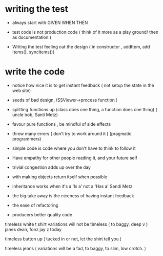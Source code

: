 # writing the test 

- always start with GIVEN WHEN THEN 

- test code is not production code 
( think of it more as a play ground/ then as documentation )

- Writing the test feeling out the design ( in constructor , addItem, add Items(), syncItems())

# write the code

- notice how nice it is to get instant feedback ( not setup the state in the web site)

- seeds of bad design,  (SSViewer->process function )

- splitting functions up (class does one thing, a function does one thing) ( uncle bob, Santi Metz)

- favour pure functions , be mindful of side effects 

- throw many errors ( don't try to work around it ) (pragmatic programmers)

- simple code is code where you don't have to think to follow it
- Have empathy for other people reading it, and your future self 
- trivial congestion adds up over the day

- with making objects return itself when possible
- inheritance works when it's a 'Is a' not a 'Has a' Sandi Metz

- the big take away is the niceness of having instant feedback
    
- the ease of refactoring 
- producers better quality code


timeless white t shirt
variations will not be timeless ( to baggy, deep v )
janes dean, fonz
jay z
today 

timeless button up
( tucked in or not, let the shirt tell you )

timeless jeans
( variations will be a fad, to baggy, to slim, low crotch. )

